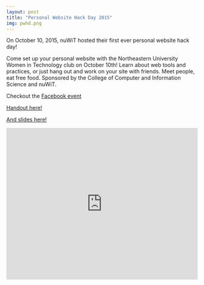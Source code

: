 ```yaml
---
layout: post
title: "Personal Website Hack Day 2015"
img: pwhd.png
---
```


On October 10, 2015, nuWiT hosted their first ever personal website hack day!

Come set up your personal website with the Northeastern University Women in Technology club on October 10th! Learn about web tools and practices, or just hang out and work on your site with friends. Meet people, eat free food. Sponsored by the College of Computer and Information Science and nuWiT.

Checkout the [Facebook event](https://www.facebook.com/events/1649883998621205/)

[Handout here!](https://docs.google.com/a/husky.neu.edu/document/d/1eQ5T7124wfyeu8sLnekL71VFBVVZkuiSVC69DyJuqCk/edit?usp=sharing)

[And slides here!](https://docs.google.com/a/husky.neu.edu/presentation/d/1uiStUltqfYY3kudpwrcLj1QdE4PUImALb1O1AUct77A/edit?usp=sharing)

<iframe src="https://docs.google.com/presentation/d/1uiStUltqfYY3kudpwrcLj1QdE4PUImALb1O1AUct77A/embed?start=false&loop=false&delayms=3000" frameborder="0" width="100%" height="400px" allowfullscreen="true" mozallowfullscreen="true" webkitallowfullscreen="true"></iframe>
